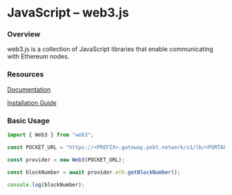# JavaScript – web3.js

### Overview
web3.js is a collection of JavaScript libraries that enable communicating with Ethereum nodes.


### Resources
[Documentation](https://web3js.readthedocs.io/en/v1.8.0/)

[Installation Guide](https://web3js.readthedocs.io/en/v1.8.0/getting-started.html)

### Basic Usage

```javascript
import { Web3 } from "web3";

const POCKET_URL = "https://<PREFIX>.gateway.pokt.network/v1/lb/<PORTAL-ID>"

const provider = new Web3(POCKET_URL);

const blockNumber = await provider.eth.getBlockNumber();

console.log(blockNumber);
